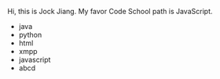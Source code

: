 Hi, this is Jock Jiang.
My favor Code School path is JavaScript.

* java
* python
* html
* xmpp
* javascript
* abcd
